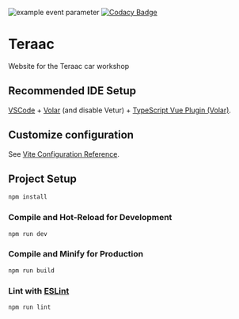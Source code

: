 ![example event parameter](https://github.com/xcarol/teraac/actions/workflows/main.yml/badge.svg?event=push) [![Codacy Badge](https://app.codacy.com/project/badge/Grade/575fb58f2fe84e0e928be80c6f3456cc)](https://app.codacy.com/gh/xcarol/teraac/dashboard?utm_source=gh&utm_medium=referral&utm_content=&utm_campaign=Badge_grade)
# Teraac

Website for the Teraac car workshop

## Recommended IDE Setup

[VSCode](https://code.visualstudio.com/) + [Volar](https://marketplace.visualstudio.com/items?itemName=Vue.volar) (and disable Vetur) + [TypeScript Vue Plugin (Volar)](https://marketplace.visualstudio.com/items?itemName=Vue.vscode-typescript-vue-plugin).

## Customize configuration

See [Vite Configuration Reference](https://vitejs.dev/config/).

## Project Setup

```sh
npm install
```

### Compile and Hot-Reload for Development

```sh
npm run dev
```

### Compile and Minify for Production

```sh
npm run build
```

### Lint with [ESLint](https://eslint.org/)

```sh
npm run lint
```
